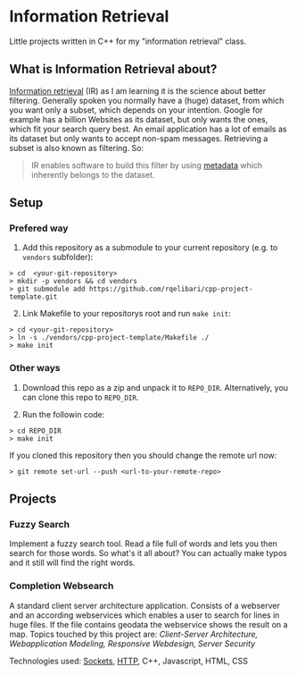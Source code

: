 # Information Retrieval
Little projects written in C++ for my "information retrieval" class.

## What is Information Retrieval about?
[Information retrieval][1] (IR) as I am learning it is the science about better
filtering. Generally spoken you normally have a (huge) dataset, from which you
want only a subset, which depends on your intention. Google for example has a
billion Websites as its dataset, but only wants the ones, which fit your search
query best. An email application has a lot of emails as its dataset but only
wants to accept non-spam messages.
Retrieving a subset is also known as filtering. So:

> IR enables software to build
this filter by using [metadata][2] which inherently belongs to the dataset.

[1]: https://en.wikipedia.org/wiki/Information_retrieval
[2]: https://en.wikipedia.org/wiki/Metadata

## Setup
### Prefered way
1. Add this repository as a submodule to your current repository
(e.g. to `vendors` subfolder):

```
> cd  <your-git-repository>
> mkdir -p vendors && cd vendors
> git submodule add https://github.com/rqelibari/cpp-project-template.git
```

2. Link Makefile to your repositorys root and run `make init`:

```
> cd <your-git-repository>
> ln -s ./vendors/cpp-project-template/Makefile ./
> make init
```

### Other ways
1. Download this repo as a zip and unpack it to `REPO_DIR`. Alternatively, you
can clone this repo to `REPO_DIR`.

2. Run the followin code:

```
> cd REPO_DIR
> make init
```

If you cloned this repository then you should change the remote url now:

```
> git remote set-url --push <url-to-your-remote-repo>
```

## Projects
### Fuzzy Search
Implement a fuzzy search tool. Read a file full of words and lets you
then search for those words. So what's it all about?
You can actually make typos and it still will find the right words.

### Completion Websearch
A standard client server architecture application. Consists of a webserver and
an according webservices which enables a user to search for lines in huge files.
If the file contains geodata the webservice shows the result on a map.
Topics touched by this project are:
*Client-Server Architecture, Webapplication Modeling, Responsive Webdesign, Server
Security*

Technologies used:
[Sockets][3], [HTTP][4], C++, Javascript, HTML, CSS

[3]: https://en.wikipedia.org/wiki/Network_socket
[4]: https://en.wikipedia.org/wiki/Hypertext_Transfer_Protocol
